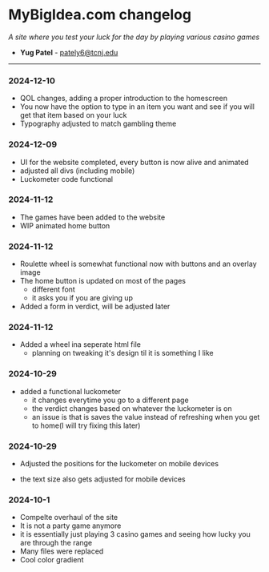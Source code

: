 # MyBigIdea.com changelog

_A site where you test your luck for the day by playing various casino games_

- **Yug Patel** - <pately6@tcnj.edu>

---
### 2024-12-10
- QOL changes, adding a proper introduction to the homescreen
- You now have the option to type in an item you want and see if you will get that item based on your luck
- Typography adjusted to match gambling theme

### 2024-12-09
- UI for the website completed, every button is now alive and animated
- adjusted all divs (including mobile)
- Luckometer code functional

### 2024-11-12
- The games have been added to the website
- WIP animated home button


### 2024-11-12

- Roulette wheel is somewhat functional now with buttons and an overlay image
- The home button is updated on most of the pages
  - different font
  - it asks you if you are giving up
- Added a form in verdict, will be adjusted later

### 2024-11-12

- Added a wheel ina seperate html file
  - planning on tweaking it's design til it is something I like

### 2024-10-29

- added a functional luckometer
  - it changes everytime you go to a different page
  - the verdict changes based on whatever the luckometer is on
  - an issue is that is saves the value instead of refreshing when you get to home(I will try fixing this later)

### 2024-10-29

- Adjusted the positions for the luckometer on mobile devices

- the text size also gets adjusted for mobile devices

### 2024-10-1

- Compelte overhaul of the site
- It is not a party game anymore
- it is essentially just playing 3 casino games and seeing how lucky you are through the range
- Many files were replaced
- Cool color gradient
